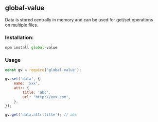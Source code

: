 
## global-value
Data is stored centrally in memory and can be used for get/set operations on multiple files.

### Installation:

```js
npm install global-value
```

### Usage

```js
const gv = require('global-value');

gv.set('data', {
    name: 'xxx',
    attr: {
        title: 'abc',
        url: 'http://xxx.com',
    },
});

gv.get('data.attr.title'); // abc
```




